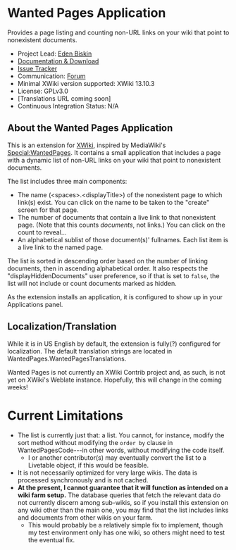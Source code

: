 # Wanted Pages Application

Provides a page listing and counting non-URL links on your wiki that point to nonexistent documents.

* Project Lead: [Eden Biskin](https://xwiki.org/xwiki/bin/view/XWiki/EdenBiskin) 
* [Documentation & Download](https://extensions.xwiki.org/xwiki/bin/view/Extension/Wanted%20Pages%20Application/WebHome) 
* [Issue Tracker](https://jira.xwiki.org/projects/WANTEDPAGE/issues/)
* Communication: [Forum](https://forum.xwiki.org)
* Minimal XWiki version supported: XWiki 13.10.3
* License: GPLv3.0
* \[Translations URL coming soon\]
* Continuous Integration Status: N/A

## About the Wanted Pages Application

This is an extension for [XWiki](https://www.xwiki.org), inspired by MediaWiki's [Special:WantedPages](https://www.mediawiki.org/wiki/Special:WantedPages). It contains a small application that includes a page with a dynamic list of non-URL links on your wiki that point to nonexistent documents.

The list includes three main components:
  - The name (\<spaces\>.\<displayTitle\>) of the nonexistent page to which link(s) exist. You can click on the name to be taken to the "create" screen for that page.
  - The number of documents that contain a live link to that nonexistent page. (Note that this counts *documents*, not links.) You can click on the count to reveal...
  - An alphabetical sublist of those document(s)' fullnames. Each list item is a live link to the named page.

The list is sorted in descending order based on the number of linking documents, then in ascending alphabetical order. It also respects the "displayHiddenDocuments" user preference, so if that is set to `false`, the list will not include or count documents marked as hidden.
  
As the extension installs an application, it is configured to show up in your Applications panel.
  
## Localization/Translation

While it is in US English by default, the extension is fully(?) configured for localization. The default translation strings are located in WantedPages.WantedPagesTranslations.
  
Wanted Pages is not currently an XWiki Contrib project and, as such, is not yet on XWiki's Weblate instance. Hopefully, this will change in the coming weeks!

# Current Limitations

- The list is currently just that: a list. You cannot, for instance, modify the sort method without modifying the `order by` clause in WantedPagesCode---in other words, without modifying the code itself.
  - I or another contributor(s) may eventually convert the list to a Livetable object, if this would be feasible.
- It is not necessarily optimized for very large wikis. The data is processed synchronously and is not cached.
- **At the present, I cannot guarantee that it will function as intended on a wiki farm setup.** The database queries that fetch the relevant data do not currently discern among sub-wikis, so if you install this extension on any wiki other than the main one, you may find that the list includes links and documents from other wikis on your farm.
  - This would probably be a relatively simple fix to implement, though my test environment only has one wiki, so others might need to test the eventual fix.
